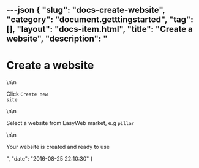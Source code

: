 ---json
{
    "slug": "docs-create-website",
    "category": "document.getttingstarted",
    "tag": [],
    "layout": "docs-item.html",
    "title": "Create a website",
    "description": "<h1>Create a website</h1>\n\n<p>Click <code>Create new site</code></p>\n\n<p>Select a website from EasyWeb market, e.g <code>pillar</code></p>\n\n<p>Your website is created and ready to use</p>",
    "date": "2016-08-25 22:10:30"
}
---
